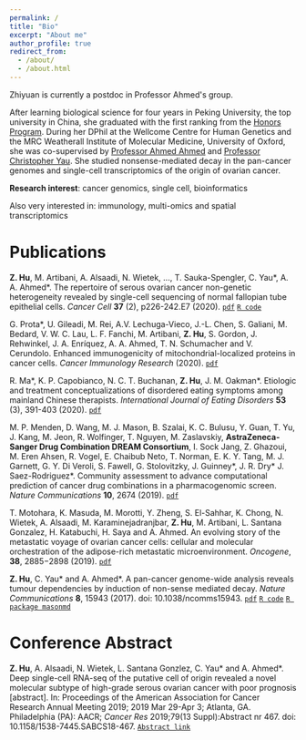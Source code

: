 ```yaml
---
permalink: /
title: "Bio"
excerpt: "About me"
author_profile: true
redirect_from: 
  - /about/
  - /about.html
---
```


Zhiyuan is currently a postdoc in Professor Ahmed's group. 

After learning biological science for four years in Peking University, the top university in China, she graduated with the first ranking from the [Honors Program](http://web.bio.pku.edu.cn/UHPB/). During her DPhil at the Wellcome Centre for Human Genetics and the MRC Weatherall Institute of Molecular Medicine, University of Oxford, she was co-supervised by [Professor Ahmed Ahmed](https://www.imm.ox.ac.uk/people/ahmed-ahmed) and [Professor Christopher Yau](https://cwcyau.github.io). She studied nonsense-mediated decay in the pan-cancer genomes and single-cell transcriptomics of the origin of ovarian cancer.

**Research interest**: cancer genomics, single cell, bioinformatics

Also very interested in: immunology, multi-omics and spatial transcriptomics


Publications
======

__Z. Hu__, M. Artibani, A. Alsaadi, N. Wietek, ..., T. Sauka-Spengler, C. Yau\*, A. A. Ahmed\*. The repertoire of serous ovarian cancer non-genetic heterogeneity revealed by single-cell sequencing of normal fallopian tube epithelial cells. *Cancer Cell* **37** (2), p226-242.E7 (2020).
[`pdf`](https://www.cell.com/cancer-cell/pdf/S1535-6108(20)30042-8.pdf)  [`R code`](https://github.com/zhiyhu/scFT-paper)


G. Prota*, U. Gileadi, M. Rei, A.V. Lechuga-Vieco, J.-L. Chen, S. Galiani, M. Bedard, V. W. C. Lau, L. F. Fanchi, M. Artibani, __Z. Hu__, S. Gordon, J. Rehwinkel, J. A. Enríquez, A. A. Ahmed, T. N. Schumacher and V. Cerundolo. Enhanced immunogenicity of mitochondrial-localized proteins in cancer cells. *Cancer Immunology Research* (2020).
[`pdf`](https://cancerimmunolres.aacrjournals.org/content/early/2020/03/19/2326-6066.CIR-19-0467.full-text.pdf)


R. Ma\*, K. P. Capobianco, N. C. T. Buchanan, __Z. Hu__, J. M. Oakman\*. Etiologic and treatment conceptualizations of disordered eating symptoms among mainland Chinese therapists. *International Journal of Eating Disorders* **53** (3), 391-403 (2020). [`pdf`](https://www.researchgate.net/profile/Nicole_Buchanan/publication/337486748_Etiologic_and_treatment_conceptualizations_of_disordered_eating_symptoms_among_mainland_Chinese_therapists/links/5ddc1d2e299bf10c5a333d2e/Etiologic-and-treatment-conceptualizations-of-disordered-eating-symptoms-among-mainland-Chinese-therapists.pdf)


M. P. Menden, D. Wang, M. J. Mason, B. Szalai, K. C. Bulusu, Y. Guan, T. Yu, J. Kang, M. Jeon, R. Wolfinger, T. Nguyen, M. Zaslavskiy, __AstraZeneca-Sanger Drug Combination DREAM Consortium__, I. Sock Jang, Z. Ghazoui, M. Eren Ahsen, R. Vogel, E. Chaibub Neto, T. Norman, E. K. Y. Tang, M.
J. Garnett, G. Y. Di Veroli, S. Fawell, G. Stolovitzky, J. Guinney\*, J. R. Dry\* J. Saez-Rodriguez\*. Community assessment to advance computational prediction of cancer drug combinations in a pharmacogenomic screen. *Nature Communications* **10**, 2674 (2019). [`pdf`](https://www.nature.com/articles/s41467-019-09799-2)


T. Motohara, K. Masuda, M. Morotti, Y. Zheng, S. El-Sahhar, K. Chong, N. Wietek, A. Alsaadi, M. Karaminejadranjbar, __Z. Hu__, M. Artibani, L. Santana Gonzalez, H. Katabuchi, H. Saya and A. Ahmed. An evolving story of the metastatic voyage of ovarian cancer cells: cellular and molecular orchestration of the adipose-rich metastatic microenvironment. *Oncogene*, **38**, 2885−2898 (2019). [`pdf`](https://www.nature.com/articles/s41388-018-0637-x)


__Z. Hu__, C. Yau\* and A. Ahmed\*. A pan-cancer genome-wide analysis reveals tumour dependencies by induction of non-sense mediated decay. *Nature Communications* **8**, 15943 (2017). doi: 10.1038/ncomms15943. [`pdf`](https://www.nature.com/articles/ncomms15943)  [`R code`](https://github.com/zhiyhu/NMD-paper)  [`R package masonmd`](https://github.com/zhiyhu/masonmd)



Conference Abstract
======
__Z. Hu__, A. Alsaadi, N. Wietek, L. Santana Gonzlez, C. Yau\* and A. Ahmed\*. Deep single-cell RNA-seq of the putative cell of origin revealed a novel molecular subtype of high-grade serous ovarian cancer with poor prognosis [abstract]. In: Proceedings of the American Association for Cancer Research Annual Meeting 2019; 2019 Mar 29-Apr 3; Atlanta, GA. Philadelphia (PA): AACR; *Cancer Res* 2019;79(13 Suppl):Abstract nr 467. doi: 10.1158/1538-7445.SABCS18-467. [`Abstract link`](https://cancerres.aacrjournals.org/content/79/13_Supplement/467)
